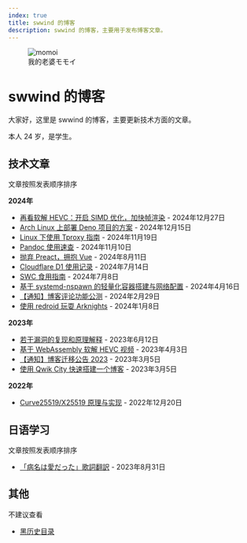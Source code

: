 ```yaml
---
index: true
title: swwind 的博客
description: swwind 的博客，主要用于发布博客文章。
---
```


<script setup>
import VueSenpai from "@/components/easter-egg/Senpai.vue";
</script>

<figure class="float-right">
  <img src="/momoi.webp" alt="momoi" class="h-32 w-32" />
  <figcaption>我的老婆モモイ</figcaption>
</figure>

# swwind 的博客

大家好，这里是 swwind 的博客，主要更新技术方面的文章。

<vue-senpai>本人 24 岁，是学生。</vue-senpai>

## 技术文章

文章按照发表顺序排序

**2024年**

- [再看软解 HEVC：开启 SIMD 优化，加快帧渲染](/post/hevc-wasm-2/) - 2024年12月27日
- [Arch Linux 上部署 Deno 项目的方案](/post/deploy-deno/) - 2024年12月15日
- [Linux 下使用 Tproxy 指南](/post/how-to-use-tproxy-linux/) - 2024年11月19日
- [Pandoc 使用速查](/post/pandoc-memo/) - 2024年11月10日
- [抛弃 Preact，拥抱 Vue](/annouce/hug-to-vue/) - 2024年8月11日
- [Cloudflare D1 使用记录](/post/cloudflare-d1/) - 2024年7月14日
- [SWC 食用指南](/post/swc-intro/) - 2024年7月8日
- [基于 systemd-nspawn 的轻量化容器搭建与网络配置](/post/nspawn-is-great/) - 2024年4月16日
- [【通知】博客评论功能公测](/annouce/blog-comments/) - 2024年2月29日
- [使用 redroid 玩耍 Arknights](/post/redroid-arknights/) - 2024年1月8日

**2023年**

- [若干漏洞的复现和原理解释](/post/exploits/) - 2023年6月12日
- [基于 WebAssembly 软解 HEVC 视频](/post/hevc-wasm/) - 2023年4月3日
- [【通知】博客迁移公告 2023](/annouce/blog-transfer/) - 2023年3月5日
- [使用 Qwik City 快速搭建一个博客](/post/qwik-blog/) - 2023年3月5日

**2022年**

- [Curve25519/X25519 原理与实现](/post/x25519/) - 2022年12月20日

## 日语学习

文章按照发表顺序排序

- [「病名は愛だった」歌詞翻訳](/post/byoumei-ha-ai-datta/) - 2023年8月31日

## 其他

不建议查看

- [黑历史目录](/black-history/)
